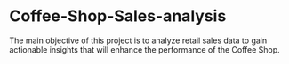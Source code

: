 # Coffee-Shop-Sales-analysis
The main objective of this project is to analyze retail sales data to gain actionable insights that will enhance the performance of the Coffee Shop.
